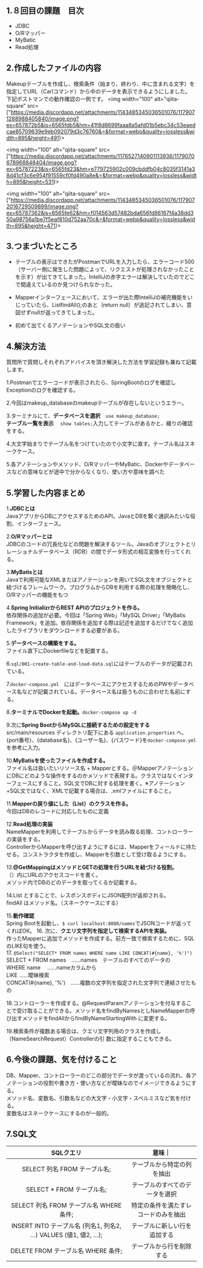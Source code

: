 ##  1.８回目の課題　目次
- JDBC
- O/Rマッパー
- MyBatic
- Read処理

## 2.作成したファイルの内容<br>
Makeupテーブルを作成し、検索条件（始まり、終わり、中に含まれる文字）を指定してURL（Carlコマンド）から中のデータを表示できるようにしました。
下記ポストマンでの動作確認の一例です。
<img width="100" alt="qiita-square"
src=["https://media.discordapp.net/attachments/1143485345036501076/1179071288988405840/image.png?ex=657872b5&is=6565fdb5&hm=41f8d8699faaa8a5afd01b5ebc34c53eaedcae85709639e9eb092079d3c76760&=&format=webp&quality=lossless&width=895&height=491)><br>

<img width="100" alt="qiita-square"
src=["https://media.discordapp.net/attachments/1176527140901113936/1179070678968848404/image.png?ex=65787223&is=6565fd23&hm=e779725902c009cbddfb04c8035f3141a38d41cf3c6e954f91559cf0fd490a8e&=&format=webp&quality=lossless&width=895&height=531)><br>

<img width="100" alt="qiita-square"
src=["https://media.discordapp.net/attachments/1143485345036501076/1179072016729509899/image.png?ex=65787362&is=6565fe62&hm=f014563d57482bda656fd86167f4a38dd350a98756a1be7f5eaf810d752aa70c&=&format=webp&quality=lossless&width=895&height=471)><br>

3.つまづいたところ<br>
-

- テーブルの表示はできたがPostmanでURLを入力したら、エラーコード500（サーバー側に発生した問題によって、リクエストが処理されなかったことを示す）が出てきてしまった。IntelliJの赤字エラーは解決していたのでどこで間違えているのか見つけられなかった。

- Mapperインターフェースにおいて、エラーが出た際IntelliJの補完機能をいじっていたら、List<Name>findAll();のあと｛return
null｝が追記されてしまい、意図せずnullが返ってきてしまった。
- 初めて出てくるアノテーションやSQL文の扱い


## 4.解決方法
質問所で質問しそれぞれアドバイスを頂き解決した方法を学習記録も兼ねて記載します。

1.Postmanでエラーコードが表示されたら、SpringBootのログを確認しExceptionのログを確認する。

2.今回はmakeup_databaseのmakeupテーブルが存在しないというエラー。

3.ターミナルにて、**データベースを選択**　`use
   makeup_database;`<br>**テーブル一覧を表示**　 `show
   tables;`入力してテーブルがあるかと、綴りの確認をする。

4.大文字始まりでテーブル名をつけていたので小文字に直す。テーブル名はスネークケース。

5.各アノテーションやメソッド、O/RマッパーやMyBatic、Dockerやデータベースなどの意味などが途中で分からなくなり、使い方や意味を調べた

## 5.学習した内容まとめ

1.**JDBCとは**<br>JavaアプリからDBにアクセスするためのAPI。JavaとDBを繋ぐ通訳みたいな役割、インターフェース。

2.**O/Rマッパーとは**<br>JDBCのコードの冗長化などの問題を解決するツール。Javaのオブジェクトとリレーショナルデータベース（RDB）の間でデータ形式の相互変換を行ってくれる。

3.**MyBatisとは**<br>Javaで利用可能なXMLまたはアノテーションを用いてSQL文をオブジェクトと紐づけるフレームワーク。プログラムからDBを利用する際の処理を簡略化し、O/Rマッパーの機能をもつ

4.**Spring InitializrからREST
APIのプロジェクトを作る。**<br>依存関係の追加が必要。今回は「Spring
Web」「MySQL Driver」「MyBatis
Framework」を追加。依存関係を追加する際は記述を追加するだけでなく追加したライブラリをダウンロードする必要がある。

5.**データベースの構築をする。**<br>ファイル直下にDockerfileなどを配置する。

6.`sql/001-create-table-and-load-data.sql`にはテーブルのデータが記載されている。

7.`docker-compose.yml`　にはデータベースにアクセスするためのPWやデータベース名などが記載されている。データベース名は扱うものに合わせた名前にする。

8.**ターミナルでDockerを起動。**`docker-compose up -d`

9.次に**Spring
   BootからMySQLに接続するための設定をする**<br>src/main/resources
   ディレクトリ配下にある `application.properties`
   へ、{port番号}、{database名}、{ユーザー名}、{パスワード}を`docker-compose.yml`を参考に入力。

10.**MyBatisを使ったファイルを作成する。**<br>ファイル名は扱いたいリソース名 +
Mapperとする。＠MapperアノテーションにDBにどのような操作をするのかメソッドで表現する。クラスではなくインターフェースにすること。SQL文でDBに対する処理を書く。※アノテーション+SQL文ではなく、XMLで記載する場合は、.xmlファイルにすること。

11.**Mapperの戻り値にした（List）のクラスを作る。**<br>今回はDBのレコードに対応したものに定義

12.**Read処理の実装**<br>NameMapperを利用してテーブルからデータを読み取る処理、コントローラーの実装をする。<br>ControllerからMapperを呼び出すようにするには、Mapperをフィールドに持たせる。コンストラクタを作成し、Mapperを引数として受け取るようにする。

13.**@GetMappingはメソッドとGETの処理を行うURLを紐づける役割。**<br>（）内にURLのアクセスコードを書く。<br>メソッド内でDBのどのデータを取ってくるか記載する。

14.List とすることで、レスポンスボディにJSON配列が返却される。<br>findAll
   はメソッド名。（スネークケースにする）

15.**動作確認**<br>Spring Bootを起動し、`$ curl
   localhost:8080/names`でJSONコードが返ってくればOK。
16. 次に、**クエリ文字列を指定して検索するAPIを実装。**<br>作ったMapperに追加でメソッドを作成する。前方一致で検索するために、SQLのLIKE句を使う。<br>
17. `@Select("SELECT* FROM names WHERE name LIKE CONCAT(#{name}, '%')")`<br>SELECT * FROM
  names　……names　テーブルのすべてのデータの<br>WHERE name
　……nameカラムから<br>LIKE ……曖昧検索<br>CONCAT(#{name},
  '%')　……複数の文字列を指定された文字列で連結させたもの

18.コントローラーを作成する。@RequestParamアノテーションを付与することで受け取ることができる。メソッド名をfindByNamesとしNameMapperの呼び出すメソッドをfindAllからfindByNameStartingWith
に変更する。

19.検索条件が複数ある場合は、クエリ文字列用のクラスを作成し（NameSearchRequest）Controllerの引
数に指定することもできる。


## 6.今後の課題、気を付けること
DB、Mapper、コントローラーのどこの部分でデータが渡っているの流れ、各アノテーションの役割や書き方・使い方などが曖昧なのでイメージできるようにする。<br>
メソッド名、変数名、引数名などの大文字・小文字・スペルミスなど気を付ける。<br>
変数名はスネークケースにするのが一般的。

## 7.SQL文

|                     SQLクエリ<br/>                     |        意味｜         |
|:---------------------------------------------------:|:------------------:|
|                SELECT 列名 FROM テーブル名;                |   テーブルから特定の列を抽出    |
|                SELECT * FROM テーブル名;                 |  テーブルのすべてのデータを選択   |
|           SELECT 列名 FROM テーブル名 WHERE 条件;            | 特定の条件を満たすレコードのみを抽出 |
| INSERT INTO テーブル名 (列名1, 列名2, …) VALUES (値1, 値2, …); |   テーブルに新しい行を追加する   |
|             DELETE FROM テーブル名 WHERE 条件;             |    テーブルから行を削除する    |
